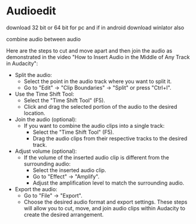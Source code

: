 # Audioedit
download 32 bit or 64 bit for pc and if in android download winlator also

combine audio between audio


Here are the steps to cut and move apart and then join the audio as demonstrated in the video "How to Insert Audio in the Middle of Any Track in Audacity":
 * Split the audio:
   * Select the point in the audio track where you want to split it.
   * Go to "Edit" -> "Clip Boundaries" -> "Split" or press "Ctrl+I".
 * Use the Time Shift Tool:
   * Select the "Time Shift Tool" (F5).
   * Click and drag the selected portion of the audio to the desired location.
 * Join the audio (optional):
   * If you want to combine the audio clips into a single track:
     * Select the "Time Shift Tool" (F5).
     * Drag the audio clips from their respective tracks to the desired track.
 * Adjust volume (optional):
   * If the volume of the inserted audio clip is different from the surrounding audio:
     * Select the inserted audio clip.
     * Go to "Effect" -> "Amplify".
     * Adjust the amplification level to match the surrounding audio.
 * Export the audio:
   * Go to "File" -> "Export".
   * Choose the desired audio format and export settings.
These steps will allow you to cut, move, and join audio clips within Audacity to create the desired arrangement.
